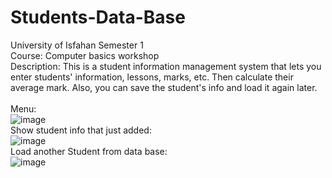 # Students-Data-Base
University of Isfahan Semester 1 <br>Course: Computer basics workshop<br>Description: This is a student information management system that lets you enter students' information, lessons, marks, etc. Then calculate their average mark. Also, you can save the student's info and load it again later. <br>
<br>Menu:<br>
![image](https://github.com/armankhl/Students-Data-Base/assets/100757790/12948d86-717f-4257-8f18-60078e18e3d2)
<br>Show student info that just added:<br>
![image](https://github.com/armankhl/Students-Data-Base/assets/100757790/7c236f67-a07a-4f50-82a6-363ddaaa045d)
<br>Load another Student from data base:<br>
![image](https://github.com/armankhl/Students-Data-Base/assets/100757790/fccd186e-d5bd-4503-829f-6dc0a2e3cc30)





